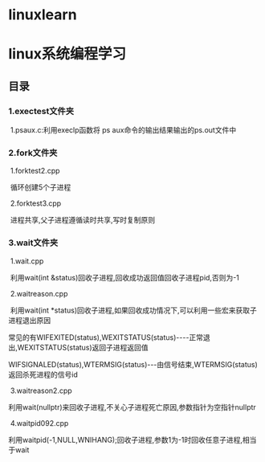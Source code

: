 # linuxlearn
# linux系统编程学习

## 目录

### 1.exectest文件夹

​		1.psaux.c:利用execlp函数将 ps aux命令的输出结果输出的ps.out文件中

### 2.fork文件夹

​	1.forktest2.cpp

​		循环创建5个子进程

​	2.forktest3.cpp

​		 进程共享,父子进程遵循读时共享,写时复制原则

### 3.wait文件夹

​	1.wait.cpp

​		利用wait(int &status)回收子进程,回收成功返回值回收子进程pid,否则为-1

​	2.waitreason.cpp

​		利用wait(int *status)回收子进程,如果回收成功情况下,可以利用一些宏来获取子进程退出原因	

​		常见的有WIFEXITED(status),WEXITSTATUS(status)----正常退出,WEXITSTATUS(status)返回子进程返回值

​		WIFSIGNALED(status),WTERMSIG(status)---由信号结束,WTERMSIG(status)返回杀死进程的信号id

​	3.waitreason2.cpp

​		利用wait(nullptr)来回收子进程,不关心子进程死亡原因,参数指针为空指针nullptr

​	4.waitpid092.cpp

​		利用waitpid(-1,NULL,WNIHANG);回收子进程,参数1为-1时回收任意子进程,相当于wait
